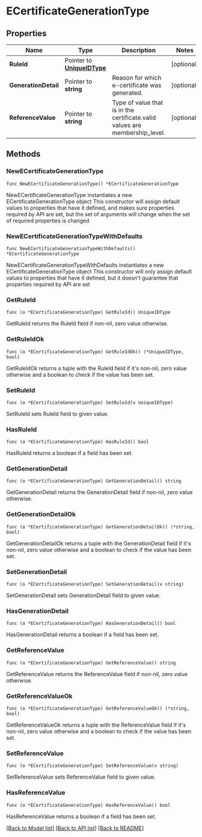 # ECertificateGenerationType

## Properties

Name | Type | Description | Notes
------------ | ------------- | ------------- | -------------
**RuleId** | Pointer to [**UniqueIDType**](UniqueIDType.md) |  | [optional] 
**GenerationDetail** | Pointer to **string** | Reason for which e-certificate was generated. | [optional] 
**ReferenceValue** | Pointer to **string** | Type of value that is in the certificate.valid values are membership_level. | [optional] 

## Methods

### NewECertificateGenerationType

`func NewECertificateGenerationType() *ECertificateGenerationType`

NewECertificateGenerationType instantiates a new ECertificateGenerationType object
This constructor will assign default values to properties that have it defined,
and makes sure properties required by API are set, but the set of arguments
will change when the set of required properties is changed

### NewECertificateGenerationTypeWithDefaults

`func NewECertificateGenerationTypeWithDefaults() *ECertificateGenerationType`

NewECertificateGenerationTypeWithDefaults instantiates a new ECertificateGenerationType object
This constructor will only assign default values to properties that have it defined,
but it doesn't guarantee that properties required by API are set

### GetRuleId

`func (o *ECertificateGenerationType) GetRuleId() UniqueIDType`

GetRuleId returns the RuleId field if non-nil, zero value otherwise.

### GetRuleIdOk

`func (o *ECertificateGenerationType) GetRuleIdOk() (*UniqueIDType, bool)`

GetRuleIdOk returns a tuple with the RuleId field if it's non-nil, zero value otherwise
and a boolean to check if the value has been set.

### SetRuleId

`func (o *ECertificateGenerationType) SetRuleId(v UniqueIDType)`

SetRuleId sets RuleId field to given value.

### HasRuleId

`func (o *ECertificateGenerationType) HasRuleId() bool`

HasRuleId returns a boolean if a field has been set.

### GetGenerationDetail

`func (o *ECertificateGenerationType) GetGenerationDetail() string`

GetGenerationDetail returns the GenerationDetail field if non-nil, zero value otherwise.

### GetGenerationDetailOk

`func (o *ECertificateGenerationType) GetGenerationDetailOk() (*string, bool)`

GetGenerationDetailOk returns a tuple with the GenerationDetail field if it's non-nil, zero value otherwise
and a boolean to check if the value has been set.

### SetGenerationDetail

`func (o *ECertificateGenerationType) SetGenerationDetail(v string)`

SetGenerationDetail sets GenerationDetail field to given value.

### HasGenerationDetail

`func (o *ECertificateGenerationType) HasGenerationDetail() bool`

HasGenerationDetail returns a boolean if a field has been set.

### GetReferenceValue

`func (o *ECertificateGenerationType) GetReferenceValue() string`

GetReferenceValue returns the ReferenceValue field if non-nil, zero value otherwise.

### GetReferenceValueOk

`func (o *ECertificateGenerationType) GetReferenceValueOk() (*string, bool)`

GetReferenceValueOk returns a tuple with the ReferenceValue field if it's non-nil, zero value otherwise
and a boolean to check if the value has been set.

### SetReferenceValue

`func (o *ECertificateGenerationType) SetReferenceValue(v string)`

SetReferenceValue sets ReferenceValue field to given value.

### HasReferenceValue

`func (o *ECertificateGenerationType) HasReferenceValue() bool`

HasReferenceValue returns a boolean if a field has been set.


[[Back to Model list]](../README.md#documentation-for-models) [[Back to API list]](../README.md#documentation-for-api-endpoints) [[Back to README]](../README.md)


